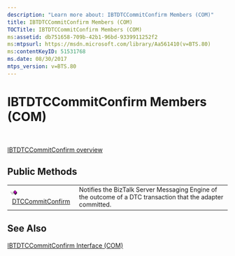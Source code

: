 ```yaml
---
description: "Learn more about: IBTDTCCommitConfirm Members (COM)"
title: IBTDTCCommitConfirm Members (COM)
TOCTitle: IBTDTCCommitConfirm Members (COM)
ms:assetid: db751658-709b-42b1-96bd-9339911252f2
ms:mtpsurl: https://msdn.microsoft.com/library/Aa561410(v=BTS.80)
ms:contentKeyID: 51531768
ms.date: 08/30/2017
mtps_version: v=BTS.80
---
```


# IBTDTCCommitConfirm Members (COM)

 

[IBTDTCCommitConfirm overview](ibtdtccommitconfirm-interface-com.md)

## Public Methods

<table>
<tbody>
<tr class="odd">
<td><img src="images/Aa562050.7398304a-180c-45ff-98a9-894581a54aa5(BTS.80).jpeg" /> <a href="ibtdtccommitconfirm-dtccommitconfirm-method-com.md">DTCCommitConfirm</a></td>
<td>Notifies the BizTalk Server Messaging Engine of the outcome of a DTC transaction that the adapter committed.</td>
</tr>
</tbody>
</table>


## See Also

[IBTDTCCommitConfirm Interface (COM)](ibtdtccommitconfirm-interface-com.md)

